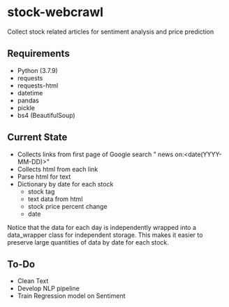 # stock-webcrawl
Collect stock related articles for sentiment analysis and price prediction
## Requirements
- Python (3.7.9)
- requests
- requests-html
- datetime
- pandas
- pickle
- bs4 (BeautifulSoup)
## Current State
- Collects links from first page of Google search "<stock-tag> news on:<date(YYYY-MM-DD)>"
- Collects html from each link
- Parse html for text
- Dictionary by date for each stock
  - stock tag
  - text data from html
  - stock price percent change
  - date    

Notice that the data for each day is independently wrapped into a data_wrapper class for independent storage.
This makes it easier to preserve large quantities of data by date for each stock.  
## To-Do
- Clean Text
- Develop NLP pipeline
- Train Regression model on Sentiment

